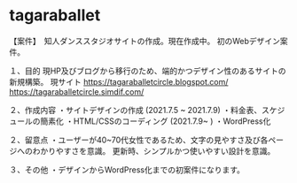 # tagaraballet
【案件】　知人ダンススタジオサイトの作成。現在作成中。
初のWebデザイン案件。

１、目的 
現HP及びブログから移行のため、端的かつデザイン性のあるサイトの新規構築。
現サイト
https://tagaraballetcircle.blogspot.com/
https://tagaraballetcircle.simdif.com/

２、作成内容
・サイトデザインの作成 (2021.7.5 ~ 2021.7.9)
・料金表、スケジュールの簡素化
・HTML/CSSのコーディング (2021.7.9~ )
・WordPress化

２、留意点 
・ユーザーが40~70代女性であるため、文字の見やすさ及び各ページへのわかりやすさを意識。
更新時、シンプルかつ使いやすい設計を意識。

３、その他 
・デザインからWordPress化までの初案件になります。
